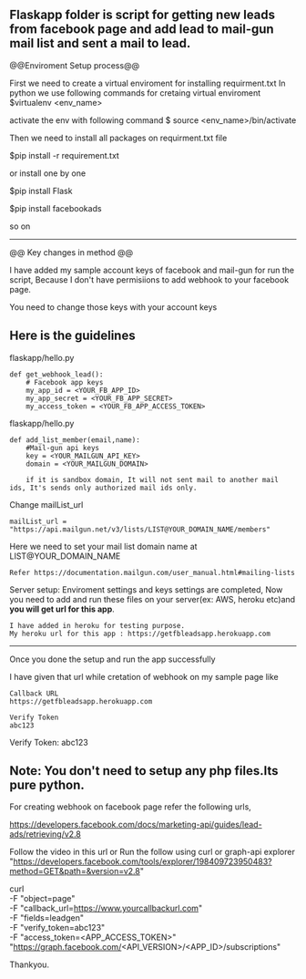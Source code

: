 Flaskapp  folder is script for getting new leads from facebook page and add lead to mail-gun mail list and sent a mail to lead.
------------------------------------------------------------------------------------
@@Enviroment Setup process@@

First we need to create a virtual enviroment for installing requirment.txt
In python we use following commands for cretaing virtual enviroment
$virtualenv <env_name>

activate the env with following command
$ source <env_name>/bin/activate

Then we need to install all packages on requirment.txt file

$pip install -r requirement.txt

or install one by one

$pip install Flask

$pip install facebookads

so on

---------------------------------------------------------------------------

@@ Key changes in method @@

I have added my sample account keys of facebook and mail-gun for run the script,
Because I don't have permisiions to add webhook to your facebook page.

You need to change those keys with your account keys

Here is the guidelines
-----------------------
flaskapp/hello.py


	def get_webhook_lead():
	    # Facebook app keys
	    my_app_id = <YOUR_FB_APP_ID>
	    my_app_secret = <YOUR_FB_APP_SECRET>
	    my_access_token = <YOUR_FB_APP_ACCESS_TOKEN>



flaskapp/hello.py

	def add_list_member(email,name):
		#Mail-gun api keys
		key = <YOUR_MAILGUN_API_KEY>
		domain = <YOUR_MAILGUN_DOMAIN>
		
		if it is sandbox domain, It will not sent mail to another mail ids, It's sends only authorized mail ids only.


Change mailList_url

	mailList_url = "https://api.mailgun.net/v3/lists/LIST@YOUR_DOMAIN_NAME/members"

Here we need to set your mail list domain name at LIST@YOUR_DOMAIN_NAME

	Refer https://documentation.mailgun.com/user_manual.html#mailing-lists

Server setup:
     Enviroment settings and keys settings are completed,
     Now you need to add and run these files on your server(ex: AWS, heroku etc)and **you will get url for this app**.


    I have added in heroku for testing purpose.
    My heroku url for this app : https://getfbleadsapp.herokuapp.com

-----------------------------------------------------------------------------

Once you done the setup and run the app successfully

I have given that url  while cretation of webhook on my sample page like


	Callback URL
	https://getfbleadsapp.herokuapp.com

	Verify Token
	abc123

Verify Token: abc123

Note: You don't need to setup any php files.Its pure python.
-----------------------------------------------------------------------------

For creating webhook on facebook page refer the following urls,

https://developers.facebook.com/docs/marketing-api/guides/lead-ads/retrieving/v2.8

Follow the video in this url or
Run the follow using curl or graph-api explorer "https://developers.facebook.com/tools/explorer/198409723950483?method=GET&path=&version=v2.8"

curl \
-F "object=page" \
-F "callback_url=https://www.yourcallbackurl.com" \
-F "fields=leadgen" \
-F "verify_token=abc123" \
-F "access_token=<APP_ACCESS_TOKEN>" \
"https://graph.facebook.com/<API_VERSION>/<APP_ID>/subscriptions"


Thankyou.
